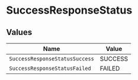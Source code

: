 # SuccessResponseStatus


## Values

| Name                           | Value                          |
| ------------------------------ | ------------------------------ |
| `SuccessResponseStatusSuccess` | SUCCESS                        |
| `SuccessResponseStatusFailed`  | FAILED                         |
